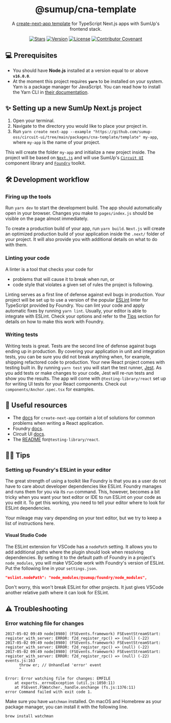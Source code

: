 <div align="center">

# @sumup/cna-template

A
[create-next-app template](https://nextjs.org/docs/api-reference/create-next-app) for TypeScript Next.js apps with SumUp's frontend stack.

[![Stars](https://img.shields.io/github/stars/sumup-oss/circuit-ui?style=social)](https://github.com/sumup-oss/circuit-ui/) [![Version](https://img.shields.io/npm/v/@sumup/circuit-ui)](https://www.npmjs.com/package/@sumup/circuit-ui) [![License](https://img.shields.io/github/license/sumup-oss/circuit-ui)](https://github.com/sumup-oss/circuit-ui/tree/main/packages/circuit-ui/LICENSE) [![Contributor Covenant](https://img.shields.io/badge/Contributor%20Covenant-v2.1%20adopted-ff69b4.svg)](https://github.com/sumup-oss/circuit-ui/tree/main/CODE_OF_CONDUCT.md)

</div>

## 💻 Prerequisites

- You should have **Node.js** installed at a version equal to or above **`v16.0.0`**.
- At the moment this project requires **`yarn`** to be installed on your system. Yarn is a package manager for JavaScript. You can read how to install the Yarn CLI in [their documentation](https://yarnpkg.com/en/docs/install).

## ✨ Setting up a new SumUp Next.js project

1. Open your terminal.
2. Navigate to the directory you would like to place your project in.
3. Run `yarn create next-app --example "https://github.com/sumup-oss/circuit-ui/tree/main/packages/cna-template/template" my-app`, where `my-app` is the name of your project.

This will create the folder `my-app` and initialize a new project inside. The project will be based on [`Next.js`](https://github.com/vercel/next.js/) and will use SumUp's [`Circuit UI`](https://circuit.sumup.com/) component library and [`Foundry`](https://github.com/sumup-oss/foundry) toolkit.

## 🛠 Development workflow

### Firing up the tools

Run `yarn dev` to start the development build. The app should automatically open in your browser. Changes you make to `pages/index.js` should be visible on the page almost immediately.

To create a production build of your app, run `yarn build`. `Next.js` will create an optimized production build of your application inside the `.next/` folder of your project. It will also provide you with additional details on what to do with them.

### Linting your code

A linter is a tool that checks your code for

- problems that will cause it to break when run, or
- code style that violates a given set of rules the project is following.

Linting serves as a first line of defense against evil bugs in production.​ Your project will be set up to use a version of the popular [ESLint](https://eslint.org) linter for TypeScript provided by Foundry. You can lint your code and apply automatic fixes by running `yarn lint`. Usually, your editor is able to integrate with ESLint. Check your options and refer to the [Tips](#setting-up-foundry-s-eslint-in-your-editor) section for details on how to make this work with Foundry.

### Writing tests

Writing tests is great. Tests are the second line of defense against bugs ending up in production. By covering your application in unit and integration tests, you can be sure you did not break anything when, for example, shipping refactored code to production. Your new React project comes with testing built in. By running `yarn test` you will start the test runner, [Jest](https://jestjs.io/en/). As you add tests or make changes to your code, Jest will re-run tests and show you the results. The app will come with `@testing-library/react` set up for writing UI tests for your React components. Check out `components/Anchor.spec.tsx` for examples.

## 📖 Useful resources

- The [docs](https://nextjs.org/docs#setup) for `create-next-app` contain a lot of solutions for common problems when writing a React application.
- Foundry [docs](https://github.com/sumup-oss/foundry#table-of-contents).
- Circuit UI [docs](https://circuit.sumup.com/).
- The [README](https://github.com/testing-library/react-testing-library/#readme) for`@testing-library/react`.

## 💁‍♀ Tips

### Setting up Foundry's ESLint in your editor

The great strength of using a toolkit like Foundry is that you as a user do not have to care about developer dependencies like ESLint. Foundry manages and runs them for you via its `run` command. This, however, becomes a bit tricky when you want your text editor or IDE to run ESLint on your code as you edit it. To get this working, you need to tell your editor where to look for ESLint dependencies.

Your mileage may vary depending on your text editor, but we try to keep a list of instructions here.

#### Visual Studio Code

The ESLint extension for VSCode has a `nodePath` setting. It allows you to add additional paths where the plugin should look when resolving dependencies. By setting it to the default path of Foundry in a project's `node_modules`, you will make VSCode work with Foundry's version of ESLint. Put the following line in your `settings.json`.

```json
"eslint.nodePath": "node_modules/@sumup/foundry/node_modules",
```

Don't worry, this won't break ESLint for other projects. It just gives VSCode another relative path where it can look for ESLint.

## ⚠️ Troubleshooting

### Error watching file for changes

```
2017-05-02 09:49 node[8980] (FSEvents.framework) FSEventStreamStart: register_with_server: ERROR: f2d_register_rpc() => (null) (-22)
2017-05-02 09:49 node[8980] (FSEvents.framework) FSEventStreamStart: register_with_server: ERROR: f2d_register_rpc() => (null) (-22)
2017-05-02 09:49 node[8980] (FSEvents.framework) FSEventStreamStart: register_with_server: ERROR: f2d_register_rpc() => (null) (-22)
events.js:163
      throw er; // Unhandled 'error' event
      ^

Error: Error watching file for changes: EMFILE
    at exports._errnoException (util.js:1050:11)
    at FSEvent.FSWatcher._handle.onchange (fs.js:1376:11)
error Command failed with exit code 1.
```

Make sure you have `watchman` installed. On macOS and Homebrew as your package manager, you can install it with the following line.

```bash
brew install watchman
```
